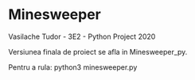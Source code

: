 # Minesweeper
Vasilache Tudor - 3E2 - Python Project 2020

Versiunea finala de proiect se afla in Minesweeper_py. 

Pentru a rula: python3 minesweeper.py
